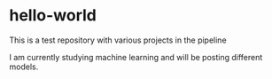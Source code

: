 # hello-world
This is a test repository with various projects in the pipeline

I am currently studying machine learning and will be posting different models.
